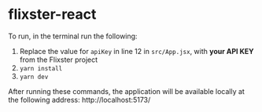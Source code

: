 # flixster-react

To run, in the terminal run the following:

1. Replace the value for `apiKey` in line 12 in `src/App.jsx`, with **your API KEY** from the Flixster project
2. `yarn install`
3. `yarn dev`

After running these commands, the application will be available locally at the following address: http://localhost:5173/
